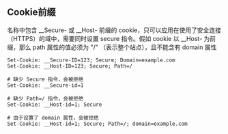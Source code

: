 
## Cookie前缀
名称中包含 __Secure- 或 __Host- 前缀的 cookie，只可以应用在使用了安全连接（HTTPS）的域中，需要同时设置 secure 指令。假如 cookie 以 __Host- 为前缀，那么 path 属性的值必须为 "/" （表示整个站点），且不能含有 domain 属性

```shell
Set-Cookie: __Secure-ID=123; Secure; Domain=example.com
Set-Cookie: __Host-ID=123; Secure; Path=/

# 缺少 Secure 指令，会被拒绝
Set-Cookie: __Secure-id=1

# 缺少 Path=/ 指令，会被拒绝
Set-Cookie: __Host-id=1; Secure

# 由于设置了 domain 属性，会被拒绝
Set-Cookie: __Host-id=1; Secure; Path=/; domain=example.com
```
